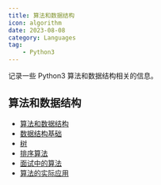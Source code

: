 ```yaml
---
title: 算法和数据结构
icon: algorithm
date: 2023-08-08
category: Languages
tag:
    - Python3
---
```


记录一些 Python3 算法和数据结构相关的信息。

<!-- more -->

## 算法和数据结构

- [算法和数据结构](./algorithm_data_structure.md)
- [数据结构基础](./data_structure_base.md)
- [树](./trees.md)
- [排序算法](./sorting.md)
- [面试中的算法](./algorithms_in_interviews.md)
- [算法的实际应用](./practical_application.md)
